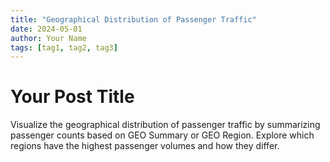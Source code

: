 ```yaml
---
title: "Geographical Distribution of Passenger Traffic"
date: 2024-05-01
author: Your Name
tags: [tag1, tag2, tag3]
---
```


# Your Post Title

Visualize the geographical distribution of passenger traffic by summarizing passenger counts based on GEO Summary or GEO Region. Explore which regions have the highest passenger volumes and how they differ.